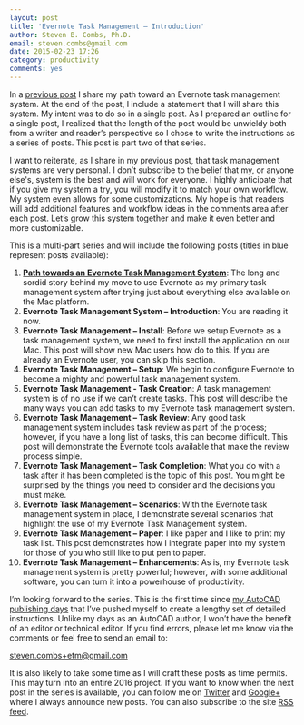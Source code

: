 ```yaml
---
layout: post
title: 'Evernote Task Management – Introduction'
author: Steven B. Combs, Ph.D.
email: steven.combs@gmail.com
date: 2015-02-23 17:26
category: productivity
comments: yes
---
```


In a [previous post][1] I share my path toward an Evernote task management system. At the end of the post, I include a statement that I will share this system. My intent was to do so in a single post. As I prepared an outline for a single post, I realized that the length of the post would be unwieldy both from a writer and reader’s perspective so I chose to write the instructions as a series of posts. This post is part two of that series.

I want to reiterate, as I share in my previous post, that task management systems are very personal. I don’t subscribe to the belief that my, or anyone else's, system is the best and will work for everyone. I highly anticipate that if you give my system a try, you will modify it to match your own workflow. My system even allows for some customizations. My hope is that readers will add additional features and workflow ideas in the comments area after each post. Let’s grow this system together and make it even better and more customizable.

This is a multi-part series and will include the following posts (titles in blue represent posts available):

1. [**Path towards an Evernote Task Management System**][2]: The long and sordid story behind my move to use Evernote as my primary task management system after trying just about everything else available on the Mac platform.
2. **Evernote Task Management System – Introduction**: You are reading it now.
3. **Evernote Task Management – Install**: Before we setup Evernote as a task management system, we need to first install the application on our Mac. This post will show new Mac users how do to this. If you are already an Evernote user, you can skip this section.
4. **Evernote Task Management – Setup**: We begin to configure Evernote to become a mighty and powerful task management system.
5. **Evernote Task Management - Task Creation**: A task management system is of no use if we can’t create tasks. This post will describe the many ways you can add tasks to my Evernote task management system.
6. **Evernote Task Management – Task Review**: Any good task management system includes task review as part of the process; however, if you have a long list of tasks, this can become difficult. This post will demonstrate the Evernote tools available that make the review process simple.
7. **Evernote Task Management – Task Completion**: What you do with a task after it has been completed is the topic of this post. You might be surprised by the things you need to consider and the decisions you must make.
8. **Evernote Task Management – Scenarios**: With the Evernote task management system in place, I demonstrate several scenarios that highlight the use of my Evernote Task Management system.
9. **Evernote Task Management – Paper**: I like paper and I like to print my task list. This post demonstrates how I integrate paper into my system for those of you who still like to put pen to paper.
10. **Evernote Task Management – Enhancements**: As is, my Evernote task management system is pretty powerful; however, with some additional software, you can turn it into a powerhouse of productivity.

I’m looking forward to the series. This is the first time since [my AutoCAD publishing days][3] that I’ve pushed myself to create a lengthy set of detailed instructions. Unlike my days as an AutoCAD author, I won’t have the benefit of an editor or technical editor. If you find errors, please let me know via the comments or feel free to send an email to:

[steven.combs+etm@gmail.com][4]

It is also likely to take some time as I will craft these posts as time permits. This may turn into an entire 2016 project. If you want to know when the next post in the series is available, you can follow me on [Twitter][5] and [Google+][6] where I always announce new posts. You can also subscribe to the site [RSS feed][7].

[1]:	http://www.stevencombs.com/evernote/2015/01/24/my-evernote-task-management-journey.html
[2]:	http://www.stevencombs.com/evernote/2015/01/24/my-evernote-task-management-journey.html
[3]:	http://www.amazon.com/Steven-B.-Combs/e/B001H6NAW6/ref=dp_byline_cont_book_1
[4]:	mailto:steven.combs+etm@gmail.com
[5]:	https://twitter.com/StevenCombs
[6]:	https://plus.google.com/+StevenCombsPhD
[7]:	http://www.stevencombs.com/atom.xml
